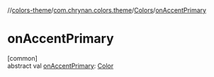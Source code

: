 //[colors-theme](../../../index.md)/[com.chrynan.colors.theme](../index.md)/[Colors](index.md)/[onAccentPrimary](on-accent-primary.md)

# onAccentPrimary

[common]\
abstract val [onAccentPrimary](on-accent-primary.md): [Color](../../../../colors-core/colors-core/com.chrynan.colors/-color/index.md)
